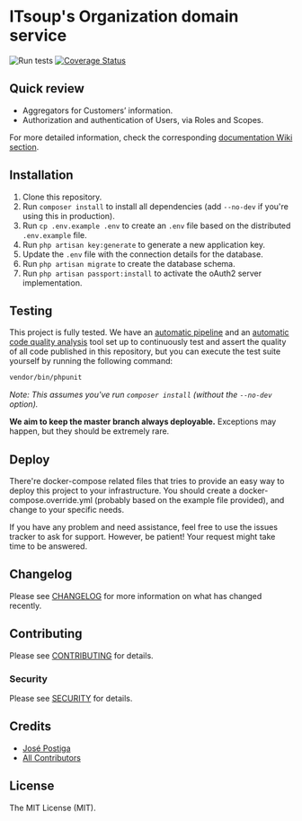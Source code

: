 # ITsoup's Organization domain service

![Run tests](https://github.com/itsoup/organization/workflows/Run%20tests/badge.svg)
[![Coverage Status](https://coveralls.io/repos/github/itsoup/organization/badge.svg?branch=master)](https://coveralls.io/github/itsoup/organization?branch=master)

## Quick review

* Aggregators for Customers’ information.
* Authorization and authentication of Users, via Roles and Scopes.

For more detailed information, check the corresponding [documentation Wiki section](https://github.com/itsoup/documentation/wiki/Organization).

## Installation

1. Clone this repository.
2. Run `composer install` to install all dependencies (add `--no-dev` if you're using this in production).
3. Run `cp .env.example .env` to create an `.env` file based on the distributed `.env.example` file.
4. Run `php artisan key:generate` to generate a new application key.
5. Update the `.env` file with the connection details for the database.
6. Run `php artisan migrate` to create the database schema.
7. Run `php artisan passport:install` to activate the oAuth2 server implementation.

## Testing

This project is fully tested. We have an [automatic pipeline](https://github.com/itsoup/organization/actions) and an [automatic code quality analysis](https://coveralls.io/github/itsoup/organization) tool set up to continuously test and assert the quality of all code published in this repository, but you can execute the test suite yourself by running the following command:

``` bash
vendor/bin/phpunit
```

_Note: This assumes you've run `composer install` (without the `--no-dev` option)._

**We aim to keep the master branch always deployable.** Exceptions may happen, but they should be extremely rare.

## Deploy

There're docker-compose related files that tries to provide an easy way to deploy this project to your infrastructure. You should create a docker-compose.override.yml (probably based on the example file provided), and change to your specific needs.

If you have any problem and need assistance, feel free to use the issues tracker to ask for support. However, be patient! Your request might take time to be answered.

## Changelog

Please see [CHANGELOG](CHANGELOG.md) for more information on what has changed recently.

## Contributing

Please see [CONTRIBUTING](CONTRIBUTING.md) for details.

### Security

Please see [SECURITY](SECURITY.md) for details.

## Credits

- [José Postiga](https://github.com/josepostiga)
- [All Contributors](../../contributors)

## License

The MIT License (MIT).
